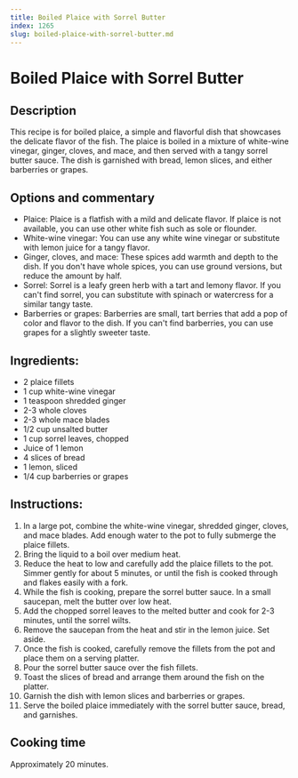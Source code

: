 ```yaml
---
title: Boiled Plaice with Sorrel Butter
index: 1265
slug: boiled-plaice-with-sorrel-butter.md
---
```


# Boiled Plaice with Sorrel Butter

## Description
This recipe is for boiled plaice, a simple and flavorful dish that showcases the delicate flavor of the fish. The plaice is boiled in a mixture of white-wine vinegar, ginger, cloves, and mace, and then served with a tangy sorrel butter sauce. The dish is garnished with bread, lemon slices, and either barberries or grapes.

## Options and commentary
- Plaice: Plaice is a flatfish with a mild and delicate flavor. If plaice is not available, you can use other white fish such as sole or flounder.
- White-wine vinegar: You can use any white wine vinegar or substitute with lemon juice for a tangy flavor.
- Ginger, cloves, and mace: These spices add warmth and depth to the dish. If you don't have whole spices, you can use ground versions, but reduce the amount by half.
- Sorrel: Sorrel is a leafy green herb with a tart and lemony flavor. If you can't find sorrel, you can substitute with spinach or watercress for a similar tangy taste.
- Barberries or grapes: Barberries are small, tart berries that add a pop of color and flavor to the dish. If you can't find barberries, you can use grapes for a slightly sweeter taste.

## Ingredients:
- 2 plaice fillets
- 1 cup white-wine vinegar
- 1 teaspoon shredded ginger
- 2-3 whole cloves
- 2-3 whole mace blades
- 1/2 cup unsalted butter
- 1 cup sorrel leaves, chopped
- Juice of 1 lemon
- 4 slices of bread
- 1 lemon, sliced
- 1/4 cup barberries or grapes

## Instructions:
1. In a large pot, combine the white-wine vinegar, shredded ginger, cloves, and mace blades. Add enough water to the pot to fully submerge the plaice fillets.
2. Bring the liquid to a boil over medium heat.
3. Reduce the heat to low and carefully add the plaice fillets to the pot. Simmer gently for about 5 minutes, or until the fish is cooked through and flakes easily with a fork.
4. While the fish is cooking, prepare the sorrel butter sauce. In a small saucepan, melt the butter over low heat.
5. Add the chopped sorrel leaves to the melted butter and cook for 2-3 minutes, until the sorrel wilts.
6. Remove the saucepan from the heat and stir in the lemon juice. Set aside.
7. Once the fish is cooked, carefully remove the fillets from the pot and place them on a serving platter.
8. Pour the sorrel butter sauce over the fish fillets.
9. Toast the slices of bread and arrange them around the fish on the platter.
10. Garnish the dish with lemon slices and barberries or grapes.
11. Serve the boiled plaice immediately with the sorrel butter sauce, bread, and garnishes.

## Cooking time
Approximately 20 minutes.